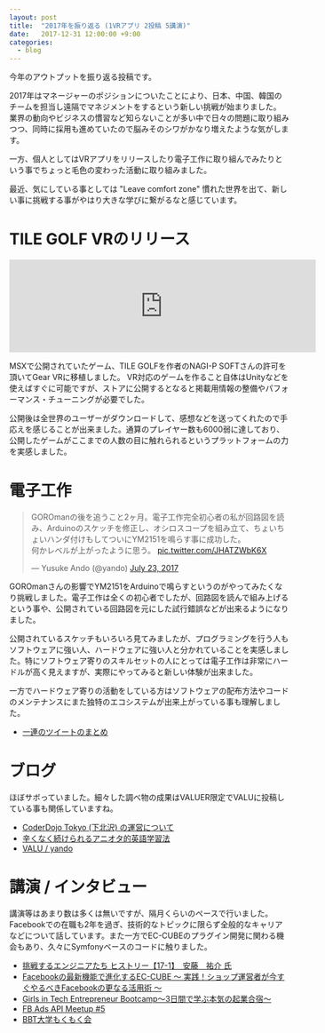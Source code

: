 ```yaml
---
layout: post
title:  "2017年を振り返る (1VRアプリ 2投稿 5講演)"
date:   2017-12-31 12:00:00 +9:00
categories:
  - blog
---
```


今年のアウトプットを振り返る投稿です。

2017年はマネージャーのポジションについたことにより、日本、中国、韓国のチームを担当し遠隔でマネジメントをするという新しい挑戦が始まりました。
業界の動向やビジネスの慣習など知らないことが多い中で日々の問題に取り組みつつ、同時に採用も進めていたので脳みそのシワがかなり増えたような気がします。

一方、個人としてはVRアプリをリリースしたり電子工作に取り組んでみたりという事でちょっと毛色の変わった活動に取り組みました。

最近、気にしている事としては "Leave comfort zone"
慣れた世界を出て、新しい事に挑戦する事がやはり大きな学びに繋がるなと感じています。

# TILE GOLF VRのリリース

<iframe frameborder="0" src="https://itch.io/embed/111011" width="552" height="167"></iframe>

MSXで公開されていたゲーム、TILE GOLFを作者のNAGI-P SOFTさんの許可を頂いてGear VRに移植しました。
VR対応のゲームを作ること自体はUnityなどを使えばすぐに可能ですが、ストアに公開するとなると掲載用情報の整備やパフォーマンス・チューニングが必要でした。

公開後は全世界のユーザーがダウンロードして、感想などを送ってくれたので手応えを感じることが出来ました。通算のプレイヤー数も6000弱に達しており、公開したゲームがここまでの人数の目に触れられるというプラットフォームの力を実感しました。

# 電子工作

<blockquote class="twitter-tweet" data-lang="en"><p lang="ja" dir="ltr">GOROmanの後を追うこと2ヶ月。電子工作完全初心者の私が回路図を読み、Arduinoのスケッチを修正し、オシロスコープを組み立て、ちょいちょいハンダ付けもしてついにYM2151を鳴らす事に成功した。<br>何かレベルが上がったように思う。 <a href="https://t.co/JHATZWbK6X">pic.twitter.com/JHATZWbK6X</a></p>&mdash; Yusuke Ando (@yando) <a href="https://twitter.com/yando/status/889114047324409860?ref_src=twsrc%5Etfw">July 23, 2017</a></blockquote>
<script async src="https://platform.twitter.com/widgets.js" charset="utf-8"></script>


GOROmanさんの影響でYM2151をArduinoで鳴らすというのがやってみたくなり挑戦しました。電子工作は全くの初心者でしたが、回路図を読んで組み上げるという事や、公開されている回路図を元にした試行錯誤などが出来るようになりました。

公開されているスケッチもいろいろ見てみましたが、プログラミングを行う人もソフトウェアに強い人、ハードウェアに強い人と分かれていることを実感しました。特にソフトウェア寄りのスキルセットの人にとっては電子工作は非常にハードルが高く見えますが、実際にやってみると新しい体験が出来ました。

一方でハードウェア寄りの活動をしている方はソフトウェアの配布方法やコードのメンテナンスにまた独特のエコシステムが出来上がっている事も理解しました。

- [一連のツイートのまとめ](https://twitter.com/i/moments/892761061249605633)

# ブログ

ほぼサボっていました。細々した調べ物の成果はVALUER限定でVALUに投稿している事も関係していますね。

- [CoderDojo Tokyo (下北沢) の運営について](http://yandod.github.io/blog/2017/01/07/coder-dojo-tokyo/)
- [辛くなく続けられるアニオタ的英語学習法](http://yandod.github.io/blog/2017/04/09/otaku-english/)
- [VALU / yando](https://valu.is/yandod)

# 講演 / インタビュー

講演等はあまり数は多くは無いですが、隔月くらいのペースで行いました。
Facebookでの在職も2年を過ぎ、技術的なトピックに限らず全般的なキャリアなどについて話しています。また一方でEC-CUBEのプラグイン開発に関わる機会もあり、久々にSymfonyベースのコードに触りました。

- [挑戦するエンジニアたち ヒストリー【17-1】　安藤　祐介 氏](https://www.fostercareer.com/info/engineer171)
- [Facebookの最新機能で進化するEC-CUBE ～ 実践！ショップ運営者が今すぐやるべきFacebookの更なる活用術 ～](https://peatix.com/event/272847)
- [Girls in Tech Entrepreneur Bootcamp～3日間で学ぶ本気の起業合宿～](https://gitbootcamp2017.peatix.com/)
- [FB Ads API Meetup #5](https://facebookmarketingapi.doorkeeper.jp/events/60423)
- [BBT大学もくもく会](https://www.facebook.com/BBTUniversity/videos/1755709884457580/)

